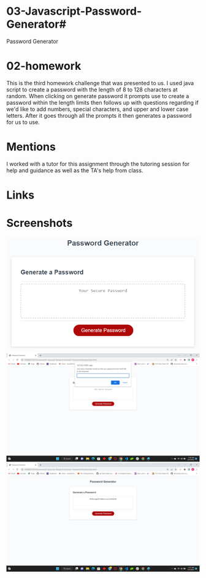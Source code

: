 # 03-Javascript-Password-Generator# 
Password Generator

# 02-homework
This is the third homework challenge that was presented to us.  I used java script to create a password with the length of 8 to 128 characters at random.  When clicking on generate password it prompts use to create a password within the length limits then follows up with questions regarding if we'd like to add numbers, special characters, and upper and lower case letters.  After it goes through all the prompts it then generates a password for us to use.



# Mentions
I worked with a tutor for this assignment through the tutoring session for help and guidance as well as the TA's help from class.

# Links




# Screenshots 
![The password generator creates a password between the length of 8 to 128 characters and includes lower case letters, upper case letters, special characters, and numbers.](./assets/03-javascript-homework-demo.png)
![Password Generator](./Assets/password.jpg)
![](./Assets/generator.jpg)
